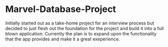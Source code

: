 # Marvel-Database-Project

Initially started out as a take-home project for an interview process but decided to just flesh out the foundation for the project and build it into a full blown application. Currently the plan is to expand upon the functionality that the app provides and make it a great exeperience.
